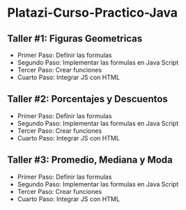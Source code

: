 # Platazi-Curso-Practico-Java


## Taller #1: Figuras Geometricas 

- Primer Paso: Definir las formulas 
- Segundo Paso: Implementar las formulas en Java Script 
- Tercer Paso: Crear funciones 
- Cuarto Paso: Integrar JS con HTML


## Taller #2: Porcentajes y Descuentos 
- Primer Paso: Definir las formulas 
- Segundo Paso: Implementar las formulas en Java Script 
- Tercer Paso: Crear funciones 
- Cuarto Paso: Integrar JS con HTML

## Taller #3: Promedio, Mediana y Moda 
- Primer Paso: Definir las formulas 
- Segundo Paso: Implementar las formulas en Java Script 
- Tercer Paso: Crear funciones 
- Cuarto Paso: Integrar JS con HTML

